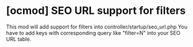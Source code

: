 # [ocmod] SEO URL support for filters
This mod will add support for filters into controller/startup/seo_url.php
You have to add keys with corresponding query like "filter=N" into your SEO URL table.
